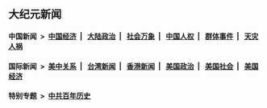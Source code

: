 ## 大纪元新闻

#### 中国新闻 &nbsp;>&nbsp; [中国经济](indexes/ncid283/README.md?05180845) &nbsp;| &nbsp; [大陆政治](indexes/ncid277/README.md?05180845) &nbsp;| &nbsp; [社会万象](indexes/ncid282/README.md?05180845) &nbsp;| &nbsp; [中国人权](indexes/ncid278/README.md?05180845) &nbsp;| &nbsp; [群体事件](indexes/ncid279/README.md?05180845) &nbsp;| &nbsp; [天灾人祸](indexes/ncid280/README.md?05180845)

#### 国际新闻 &nbsp;>&nbsp; [美中关系](indexes/nf1412576/README.md?05180845) &nbsp;| &nbsp; [台湾新闻](indexes/ncid1349361/README.md?05180845) &nbsp;| &nbsp; [香港新闻](indexes/ncid1349362/README.md?05180845) &nbsp;| &nbsp; [美国政治](indexes/ncid1078159/README.md?05180845) &nbsp;| &nbsp; [美国社会](indexes/ncid1078160/README.md?05180845) &nbsp;| &nbsp; [美国经济](indexes/ncid1078158/README.md?05180845)

#### 特别专题 &nbsp;>&nbsp; [中共百年历史](https://github.com/easy2view/epoch-special/blob/master/README.md?05180845)  

